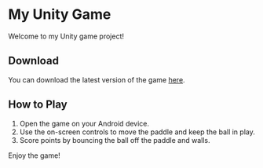 # My Unity Game

Welcome to my Unity game project!

## Download

You can download the latest version of the game [here]([https://github.com/username/repositoryname/raw/main/Builds/MyGame.apk](https://github.com/AriyaArKa/Android-Ball-Bounce-game/blob/main/BallBounce.apk)).

## How to Play

1. Open the game on your Android device.
2. Use the on-screen controls to move the paddle and keep the ball in play.
3. Score points by bouncing the ball off the paddle and walls.

Enjoy the game!
